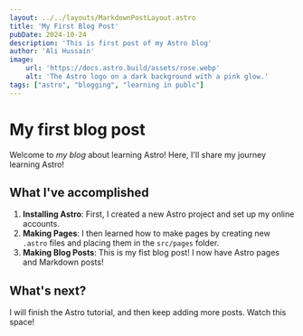 ```yaml
---
layout: ../../layouts/MarkdownPostLayout.astro
title: 'My First Blog Post'
pubDate: 2024-10-24
description: 'This is first post of my Astro blog'
author: 'Ali Hussain'
image:
    url: 'https://docs.astro.build/assets/rose.webp'
    alt: 'The Astro logo on a dark background with a pink glow.'
tags: ["astro", "blogging", "learning in publc"]
---
```


# My first blog post
Welcome to _my blog_ about learning Astro! Here, I'll share my journey learning Astro!

## What I've accomplished

1. **Installing Astro**: First, I created a new Astro project and set up my online accounts.
2. **Making Pages**: I then learned how to make pages by creating new `.astro` files and placing them in the `src/pages` folder.
3. **Making Blog Posts**: This is my fist blog post! I now have Astro pages and Markdown posts!

## What's next?

I will finish the Astro tutorial, and then keep adding more posts. Watch this space!